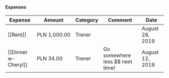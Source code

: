 #### Expenses

|Expense|Amount|Category|Comment|Date|
|---|---|---|---|---|
|[[Rent]]|PLN 1,000.00|Trener||August 28, 2019|
|[[Dinner w-Cheryl]]|PLN 34.00|Trener|Go somewhere less $$ next time!|August 12, 2019|